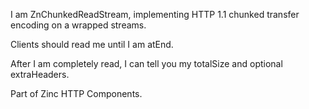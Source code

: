 I am ZnChunkedReadStream, implementing HTTP 1.1 chunked transfer encoding on a wrapped streams.

Clients should read me until I am atEnd.

After I am completely read, I can tell you my totalSize and optional extraHeaders.

Part of Zinc HTTP Components.